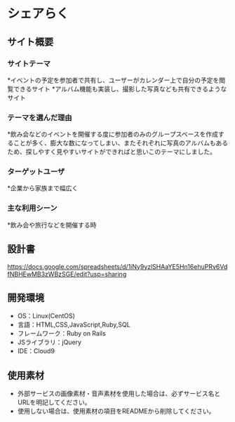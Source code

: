 # シェアらく

## サイト概要
### サイトテーマ
*イベントの予定を参加者で共有し、ユーザーがカレンダー上で自分の予定を閲覧できるサイト
*アルバム機能も実装し、撮影した写真なども共有できるようなサイト

### テーマを選んだ理由
*飲み会などのイベントを開催する度に参加者のみのグループスペースを作成することが多く、膨大な数になってしまい、またそれぞれに写真のアルバムもあるため、探しやすく見やすいサイトができればと思いこのテーマにしました。

### ターゲットユーザ
*企業から家族まで幅広く

### 主な利用シーン
*飲み会や旅行などを開催する時

## 設計書
https://docs.google.com/spreadsheets/d/1iNy9yzlSHAaYE5Hn16ehuPRv6VdfNBHEwMB3zWBzSGE/edit?usp=sharing

## 開発環境
- OS：Linux(CentOS)
- 言語：HTML,CSS,JavaScript,Ruby,SQL
- フレームワーク：Ruby on Rails
- JSライブラリ：jQuery
- IDE：Cloud9

## 使用素材
- 外部サービスの画像素材・音声素材を使用した場合は、必ずサービス名とURLを明記してください。
- 使用しない場合は、使用素材の項目をREADMEから削除してください。